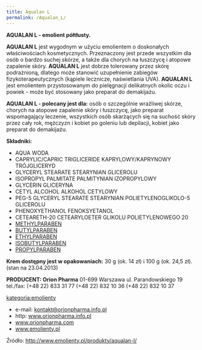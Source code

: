 ```yaml
---
title: Aqualan L
permalink: /Aqualan_L/
---
```


**AQUALAN L - emolient półtłusty.**

**AQUALAN L** jest wygodnym w użyciu emolientem o doskonałych właściwościach kosmetycznych. Przeznaczony jest przede wszystkim dla osób o bardzo suchej skórze, a także dla chorych na łuszczycę i atopowe zapalenie skóry. **AQUALAN L** jest dobrze tolerowany przez skórę podrażnioną, dlatego może stanowić uzupełnienie zabiegów fizykoterapeutycznych (kąpiele lecznicze, naświetlania UVA). **AQUALAN L** jest emolientem przystosowanym do pielęgnacji delikatnych okolic oczu i powiek - może być stosowany jako preparat do demakijażu.

**AQUALAN L - polecany jest dla:** osób o szczególnie wrażliwej skórze, chorych na atopowe zapalenie skóry i łuszczycę, jako preparat wspomagający leczenie, wszystkich osób skarżących się na suchość skóry przez cały rok, mężczyzn i kobiet po goleniu lub depilacji, kobiet jako preparat do demakijażu.

**Składniki:**

-   AQUA WODA
-   CAPRYLIC/CAPRIC TRIGLICERIDE KAPRYLOWY/KAPRYNOWY TRÓJGLICERYD
-   GLYCERYL STEARATE STEARYNIAN GLICEROLU
-   ISOPROPYL PALMITATE PALMITYNIAN IZOPROPYLOWY
-   GLYCERIN GLICERYNA
-   CETYL ALCOHOL ALKOHOL CETYLOWY
-   PEG-5 GLYCERYL STEARATE STEARYNIAN POLIETYLENOGLIKOLO-5 GLICEROLU
-   PHENOXYETHANOL FENOKSYETANOL
-   CETEARETH-20 CETEARYLOETER GLIKOLU POLIETYLENOWEGO 20
-   [METHYLPARABEN](/atopedia/Metyloparaben "wikilink")
-   [BUTYLPARABEN](/atopedia/Butyloparaben "wikilink")
-   [ETHYLPARABEN](/atopedia/Etyloparaben "wikilink")
-   [ISOBUTYLPARABEN](/atopedia/Izobutyloparaben "wikilink")
-   [PROPYLPARABEN](/atopedia/Propyloparaben "wikilink")

**Krem dostępny jest w opakowaniach:** 30 g (ok. 14 zł) i 100 g (ok. 24,5 zł). (stan na 23.04.2013)

**PRODUCENT: Orion Pharma** 01-699 Warszawa ul. Parandowskiego 19 tel./fax: (+48 22) 833 31 77 (+48 22) 832 10 36 (+48 22) 832 10 37

[kategoria:emolienty](/atopedia/kategoria:emolienty "wikilink")

-   e-mail: kontakt@orionpharma.info.pl
-   http: www.orionpharma.info.pl
-   www.orionpharma.com
-   www.emolienty.pl

Źródło: <http://www.emolienty.pl/produkty/aqualan-l/>